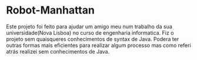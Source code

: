 # Robot-Manhattan

Este projeto foi feito para ajudar um amigo meu num trabalho da sua universidade(Nova Lisboa) no curso de engenharia informatica.
Fiz o projeto sem quaisqueres conhecimentos de syntax de Java. Podera ter outras formas mais eficientes para realizar algum processo mas como referi atrás realizei sem conhecimentos de Java.
